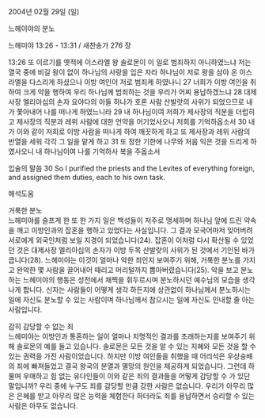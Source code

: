 2004년 02월 29일 (일)

느헤이야의 분노



느헤미야 13:26 - 13:31 / 새찬송가 276 장


13:26 또 이르기를 옛적에 이스라엘 왕 솔로몬이 이 일로 범죄하지 아니하였느냐 저는 열국 중에 비길 왕이 없이 하나님의 사랑을 입은 자라 하나님이 저로 왕을 삼아 온 이스라엘을 다스리게 하셨으나 이방 여인이 저로 범죄케 하였나니 
27 너희가 이방 여인을 취하여 크게 악을 행하여 우리 하나님께 범죄하는 것을 우리가 어찌 용납하겠느냐 
28 대제사장 엘리아십의 손자 요야다의 아들 하나가 호론 사람 산발랏의 사위가 되었으므로 내가 쫓아내어 나를 떠나게 하였느니라 
29 내 하나님이여 저희가 제사장의 직분을 더럽히고 제사장의 직분과 레위 사람에 대한 언약을 어기었사오니 저희를 기억하옵소서 
30 내가 이와 같이 저희로 이방 사람을 떠나게 하여 깨끗하게 하고 또 제사장과 레위 사람의 반열을 세워 각각 그 일을 맡게 하고 
31 또 정한 기한에 나무와 처음 익은 것을 드리게 하였사오니 내 하나님이여 나를 기억하사 복을 주옵소서 

입술의 말씀 
30 So I purified the priests and the Levites of everything foreign, and assigned them duties, each to his own task.

해석도움





거룩한 분노  
느헤미야를 슬프게 한 또 한 가지 일은 백성들이 저주로 맹세하며 하나님 앞에 드린 약속을 깨고 이방인과의 잡혼을 행하고 있었다는 사실입니다. 그 결과 모국어마저 잊어버려 서로에게 외국인처럼 보일 지경이 되었습니다(24). 잡혼이 이처럼 다시 확산될 수 있었던 것은 대제사장 엘리아십의 손자가 이방 두목 산발랏의 사위가 된 것에서 기인된 바가 큽니다(28). 느헤미야는 이것이 얼마나 악한 죄인지 보여주기 위해, 거룩한 분노를 가지고 완악한 몇 사람을 끌어내어 때리고 머리털까지 뽑아버렸습니다(25). 악을 보고 분노하는 느헤미야의 행동은 성전에서 채찍을 휘두르시며 분노하시던 예수님의 모습을 생각나게 합니다. 신자는 사람들이 어떻게 생각 하든지에 상관없이 하나님께서 분노하시는 일에 자신도 분노할 수 있는 사람이며 하나님께서 참으시는 일에 자신도 인내할 줄 아는 사람입니다.  

감히 감당할 수 없는 죄  
느헤미야는 이방인과 통혼하는 일이 얼마나 치명적인 결과를 초래하는지를 보여주기 위해 솔로몬의 예를 들고 있습니다. 솔로몬은 모든 것을 알 수 있는 지혜와 모든 것을 할 수 있는 권력을 가진 사람이었습니다. 하지만 이방 여인들을 취했을 때 어리석은 우상숭배의 죄에 빠져들었고 결국 왕국의 분열과 멸망의 원인을 제공하게 되었습니다. 그런데 하물며 우매하고 힘 없는 유다인들이 이와 같은 죄의 결과들을 어떻게 감당할 수 가 있단 말입니까? 우리 중에 누구도 죄를 감당할 만큼 강한 사람은 없습니다. 우리가 아무리 많은 은혜를 받고 아무리 많은 능력을 체험한다 하더라도 죄를 용납하면서 승리할 수 있는 사람은 아무도 없습니다.
